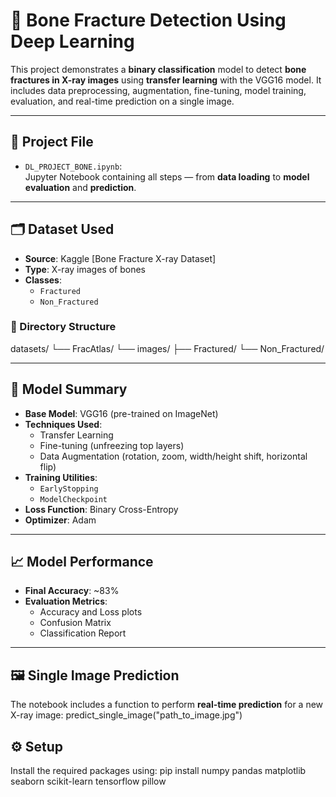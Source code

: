 # 🦴 Bone Fracture Detection Using Deep Learning

This project demonstrates a **binary classification** model to detect **bone fractures in X-ray images** using **transfer learning** with the VGG16 model. It includes data preprocessing, augmentation, fine-tuning, model training, evaluation, and real-time prediction on a single image.

---

## 📁 Project File

- `DL_PROJECT_BONE.ipynb`:  
  Jupyter Notebook containing all steps — from **data loading** to **model evaluation** and **prediction**.

---

## 🗂 Dataset Used

- **Source**: Kaggle [Bone Fracture X-ray Dataset] 
- **Type**: X-ray images of bones  
- **Classes**:
  - `Fractured`  
  - `Non_Fractured`

### 📌 Directory Structure

datasets/
└── FracAtlas/
└── images/
├── Fractured/
└── Non_Fractured/


---

## 🧠 Model Summary

- **Base Model**: VGG16 (pre-trained on ImageNet)  
- **Techniques Used**:
  - Transfer Learning
  - Fine-tuning (unfreezing top layers)
  - Data Augmentation (rotation, zoom, width/height shift, horizontal flip)
- **Training Utilities**:
  - `EarlyStopping`
  - `ModelCheckpoint`
- **Loss Function**: Binary Cross-Entropy  
- **Optimizer**: Adam

---

## 📈 Model Performance

- **Final Accuracy**: ~83%
- **Evaluation Metrics**:
  - Accuracy and Loss plots
  - Confusion Matrix
  - Classification Report

---

## 🖼️ Single Image Prediction

The notebook includes a function to perform **real-time prediction** for a new X-ray image:
predict_single_image("path_to_image.jpg")

## ⚙️ Setup

Install the required packages using:
pip install numpy pandas matplotlib seaborn scikit-learn tensorflow pillow

